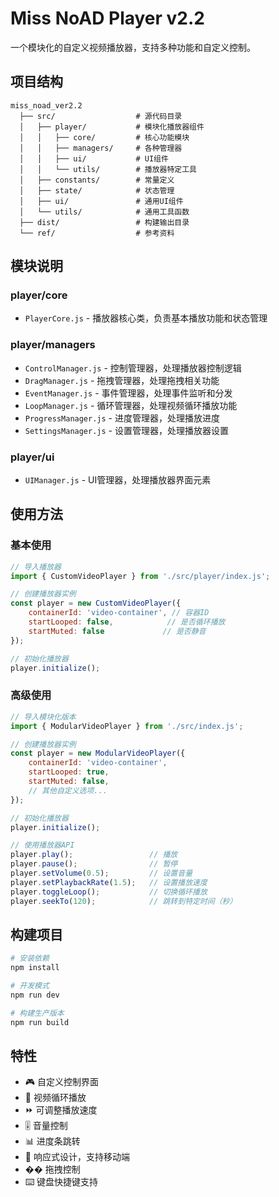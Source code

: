 # Miss NoAD Player v2.2

一个模块化的自定义视频播放器，支持多种功能和自定义控制。

## 项目结构

```
miss_noad_ver2.2
  ├── src/                  # 源代码目录
  │   ├── player/           # 模块化播放器组件
  │   │   ├── core/         # 核心功能模块
  │   │   ├── managers/     # 各种管理器
  │   │   ├── ui/           # UI组件
  │   │   └── utils/        # 播放器特定工具
  │   ├── constants/        # 常量定义
  │   ├── state/            # 状态管理
  │   ├── ui/               # 通用UI组件
  │   └── utils/            # 通用工具函数
  ├── dist/                 # 构建输出目录
  └── ref/                  # 参考资料
```

## 模块说明

### player/core
- `PlayerCore.js` - 播放器核心类，负责基本播放功能和状态管理

### player/managers
- `ControlManager.js` - 控制管理器，处理播放器控制逻辑
- `DragManager.js` - 拖拽管理器，处理拖拽相关功能
- `EventManager.js` - 事件管理器，处理事件监听和分发
- `LoopManager.js` - 循环管理器，处理视频循环播放功能
- `ProgressManager.js` - 进度管理器，处理播放进度
- `SettingsManager.js` - 设置管理器，处理播放器设置

### player/ui
- `UIManager.js` - UI管理器，处理播放器界面元素

## 使用方法

### 基本使用

```javascript
// 导入播放器
import { CustomVideoPlayer } from './src/player/index.js';

// 创建播放器实例
const player = new CustomVideoPlayer({
    containerId: 'video-container', // 容器ID
    startLooped: false,            // 是否循环播放
    startMuted: false             // 是否静音
});

// 初始化播放器
player.initialize();
```

### 高级使用

```javascript
// 导入模块化版本
import { ModularVideoPlayer } from './src/index.js';

// 创建播放器实例
const player = new ModularVideoPlayer({
    containerId: 'video-container',
    startLooped: true,
    startMuted: false,
    // 其他自定义选项...
});

// 初始化播放器
player.initialize();

// 使用播放器API
player.play();                 // 播放
player.pause();                // 暂停
player.setVolume(0.5);         // 设置音量
player.setPlaybackRate(1.5);   // 设置播放速度
player.toggleLoop();           // 切换循环播放
player.seekTo(120);            // 跳转到特定时间（秒）
```

## 构建项目

```bash
# 安装依赖
npm install

# 开发模式
npm run dev

# 构建生产版本
npm run build
```

## 特性

- 🎮 自定义控制界面
- 🔄 视频循环播放
- ⏩ 可调整播放速度
- 🎚️ 音量控制
- 📊 进度条跳转
- 📱 响应式设计，支持移动端
- ��️ 拖拽控制
- ⌨️ 键盘快捷键支持 

